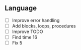 ## Language
- [ ] Improve error handling
- [ ] Add blocks, loops, procedures
- [ ] Improve TODO
- [ ] Find time 16
- [ ] Fix 5